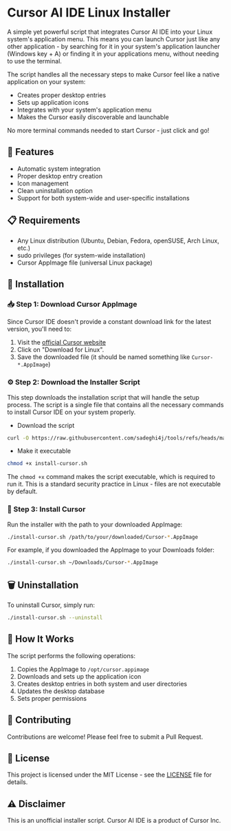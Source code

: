 # Cursor AI IDE Linux Installer

A simple yet powerful script that integrates Cursor AI IDE into your Linux system's application menu. This means you can launch Cursor just like any other application - by searching for it in your system's application launcher (Windows key + A) or finding it in your applications menu, without needing to use the terminal.

The script handles all the necessary steps to make Cursor feel like a native application on your system:
- Creates proper desktop entries
- Sets up application icons
- Integrates with your system's application menu
- Makes the Cursor easily discoverable and launchable

No more terminal commands needed to start Cursor - just click and go!

## 🌟 Features

- Automatic system integration
- Proper desktop entry creation
- Icon management
- Clean uninstallation option
- Support for both system-wide and user-specific installations

## 📋 Requirements

- Any Linux distribution (Ubuntu, Debian, Fedora, openSUSE, Arch Linux, etc.)
- sudo privileges (for system-wide installation)
- Cursor AppImage file (universal Linux package)

## 🚀 Installation

### 📥 Step 1: Download Cursor AppImage
Since Cursor IDE doesn't provide a constant download link for the latest version, you'll need to:

1. Visit the [official Cursor website](https://www.cursor.com/)
2. Click on "Download for Linux".
3. Save the downloaded file (it should be named something like `Cursor-*.AppImage`)

### ⚙️ Step 2: Download the Installer Script
This step downloads the installation script that will handle the setup process. The script is a single file that contains all the necessary commands to install Cursor IDE on your system properly.

- Download the script
```bash
curl -O https://raw.githubusercontent.com/sadeghi4j/tools/refs/heads/main/ide/cursor/install-cursor.sh
```

- Make it executable
```bash
chmod +x install-cursor.sh
```

The `chmod +x` command makes the script executable, which is required to run it. This is a standard security practice in Linux - files are not executable by default.

### 🎯 Step 3: Install Cursor 
Run the installer with the path to your downloaded AppImage:
```bash
./install-cursor.sh /path/to/your/downloaded/Cursor-*.AppImage
```

For example, if you downloaded the AppImage to your Downloads folder:
```bash
./install-cursor.sh ~/Downloads/Cursor-*.AppImage
```

## 🗑️ Uninstallation

To uninstall Cursor, simply run:
```bash
./install-cursor.sh --uninstall
```

## 🔧 How It Works

The script performs the following operations:

1. Copies the AppImage to `/opt/cursor.appimage`
2. Downloads and sets up the application icon
3. Creates desktop entries in both system and user directories
4. Updates the desktop database
5. Sets proper permissions

## 🤝 Contributing

Contributions are welcome! Please feel free to submit a Pull Request.

## 📄 License

This project is licensed under the MIT License - see the [LICENSE](LICENSE) file for details.

## ⚠️ Disclaimer

This is an unofficial installer script. Cursor AI IDE is a product of Cursor Inc.

